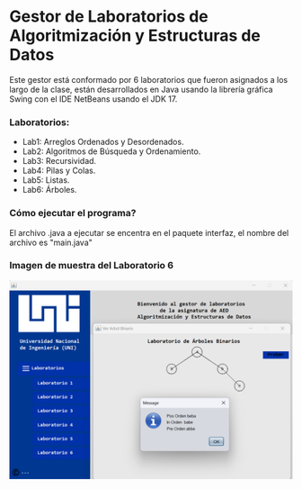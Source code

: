 # Gestor de Laboratorios de Algoritmización y Estructuras de Datos

Este gestor está conformado por 6 laboratorios que fueron asignados a los largo de la clase, están desarrollados en Java usando la librería gráfica 
Swing con el IDE NetBeans usando el JDK 17.

### Laboratorios:
* Lab1: Arreglos Ordenados y Desordenados. 
* Lab2: Algoritmos de Búsqueda y Ordenamiento.
* Lab3: Recursividad. 
* Lab4: Pilas y Colas.
* Lab5: Listas.
* Lab6: Árboles.

### Cómo ejecutar el programa?

El archivo .java a ejecutar se encentra en el paquete interfaz, el nombre del archivo es "main.java"

### Imagen de muestra del Laboratorio 6
![Lab6](https://github.com/E-Fitoria/Gestor-De-Laboratorios-AED/blob/master/lab6.png)
